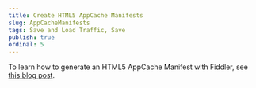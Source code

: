 ```yaml
---
title: Create HTML5 AppCache Manifests
slug: AppCacheManifests
tags: Save and Load Traffic, Save
publish: true
ordinal: 5
---
```


To learn how to generate an HTML5 AppCache Manifest with Fiddler, see [this blog post][1].

[1]: http://blogs.msdn.com/b/fiddler/archive/2011/09/15/generate-html5-appcache-manifests-using-fiddler-export.aspx
